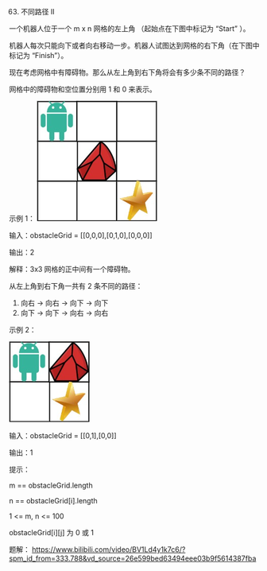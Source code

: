 63. 不同路径 II


一个机器人位于一个 m x n 网格的左上角 （起始点在下图中标记为 “Start” ）。

机器人每次只能向下或者向右移动一步。机器人试图达到网格的右下角（在下图中标记为 “Finish”）。

现在考虑网格中有障碍物。那么从左上角到右下角将会有多少条不同的路径？

网格中的障碍物和空位置分别用 1 和 0 来表示。



示例 1：
![img.png](img.png)

输入：obstacleGrid = [[0,0,0],[0,1,0],[0,0,0]]

输出：2

解释：3x3 网格的正中间有一个障碍物。

从左上角到右下角一共有 2 条不同的路径：

1. 向右 -> 向右 -> 向下 -> 向下
2. 向下 -> 向下 -> 向右 -> 向右




示例 2：

![img_1.png](img_1.png)


输入：obstacleGrid = [[0,1],[0,0]]

输出：1


提示：


m == obstacleGrid.length

n == obstacleGrid[i].length

1 <= m, n <= 100

obstacleGrid[i][j] 为 0 或 1


题解：
https://www.bilibili.com/video/BV1Ld4y1k7c6/?spm_id_from=333.788&vd_source=26e599bed63494eee03b9f5614387fba
